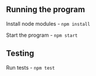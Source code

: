 
## Running the program

Install node modules - `npm install`

Start the program - `npm start`

## Testing

Run tests - `npm test`
